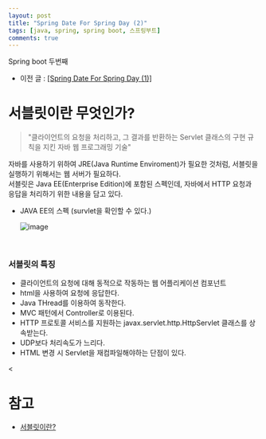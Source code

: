 ```yaml
---
layout: post
title: "Spring Date For Spring Day (2)"
tags: [java, spring, spring boot, 스프링부트]
comments: true
---
```


Spring boot 두번째

- 이전 글 : [[Spring Date For Spring Day (1)]](https://bosl95.github.io/spring-date-for-spring-day/)

# 서블릿이란 무엇인가?

  > "클라이언트의 요청을 처리하고, 그 결과를 반환하는 Servlet 클래스의 구현 규칙을 지킨 자바 웹 프로그래밍 기술"
  
  
  자바를 사용하기 위하여 JRE(Java Runtime Enviroment)가 필요한 것처럼, 서블릿을 실행하기 위해서는 웹 서버가 필요하다.<br>
  서블릿은 Java EE(Enterprise Edition)에 포함된 스펙인데, 자바에서 HTTP 요청과 응답을 처리하기 위한 내용을 담고 있다.<br>

- JAVA EE의 스펙 (survlet을 확인할 수 있다.)

    ![image](https://user-images.githubusercontent.com/34594339/98806382-77c62e80-245c-11eb-9abb-ac6d3b4a0b29.png)
    
<br>

### 서블릿의 특징

- 클라이언트의 요청에 대해 동적으로 작동하는 웹 어플리케이션 컴포넌트
- html을 사용하여 요청에 응답한다.
- Java THread를 이용하여 동작한다.
- MVC 패턴에서 Controller로 이용된다.
- HTTP 프로토콜 서비스를 지원하는 javax.servlet.http.HttpServlet 클래스를 상속받는다.
- UDP보다 처리속도가 느리다.
- HTML 변경 시 Servlet을 재컴파일해야하는 단점이 있다.

<

# 참고

- [서블릿이란?](https://mangkyu.tistory.com/14)
